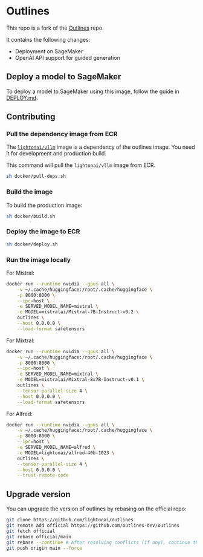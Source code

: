 # Outlines

This repo is a fork of the [Outlines](https://github.com/outlines-dev/outlines) repo.

It contains the following changes:
- Deployment on SageMaker
- OpenAI API support for guided generation

## Deploy a model to SageMaker

To deploy a model to SageMaker using this image, follow the guide in [DEPLOY.md](DEPLOY.md).

## Contributing

### Pull the dependency image from ECR

The [`lightonai/vllm`](https://github.com/lightonai/vllm) image is a dependency of the outlines image. You need it for development and production build.

This command will pull the `lightonai/vllm` image from ECR.

```bash
sh docker/pull-deps.sh
```

### Build the image

To build the production image:

```bash
sh docker/build.sh
```

### Deploy the image to ECR

```bash
sh docker/deploy.sh
```

### Run the image locally

For Mistral:

```bash
docker run --runtime nvidia --gpus all \
    -v ~/.cache/huggingface:/root/.cache/huggingface \
    -p 8000:8000 \
    --ipc=host \
    -e SERVED_MODEL_NAME=mistral \
    -e MODEL=mistralai/Mistral-7B-Instruct-v0.2 \
    outlines \
    --host 0.0.0.0 \
    --load-format safetensors
```

For Mixtral:
    
```bash
docker run --runtime nvidia --gpus all \
    -v ~/.cache/huggingface:/root/.cache/huggingface \
    -p 8000:8000 \
    --ipc=host \
    -e SERVED_MODEL_NAME=mixtral \
    -e MODEL=mistralai/Mixtral-8x7B-Instruct-v0.1 \
    outlines \
    --tensor-parallel-size 4 \
    --host 0.0.0.0 \
    --load-format safetensors
```

For Alfred:
    
```bash
docker run --runtime nvidia --gpus all \
    -v ~/.cache/huggingface:/root/.cache/huggingface \
    -p 8000:8000 \
    --ipc=host \
    -e SERVED_MODEL_NAME=alfred \
    -e MODEL=lightonai/alfred-40b-1023 \
    outlines \
    --tensor-parallel-size 4 \
    --host 0.0.0.0 \
    --trust-remote-code
```

## Upgrade version

You can upgrade the version of outlines by rebasing on the official repo:

```bash
git clone https://github.com/lightonai/outlines
git remote add official https://github.com/outlines-dev/outlines
git fetch official
git rebase official/main
git rebase --continue # After resolving conflicts (if any), continue the rebase
git push origin main --force
```
